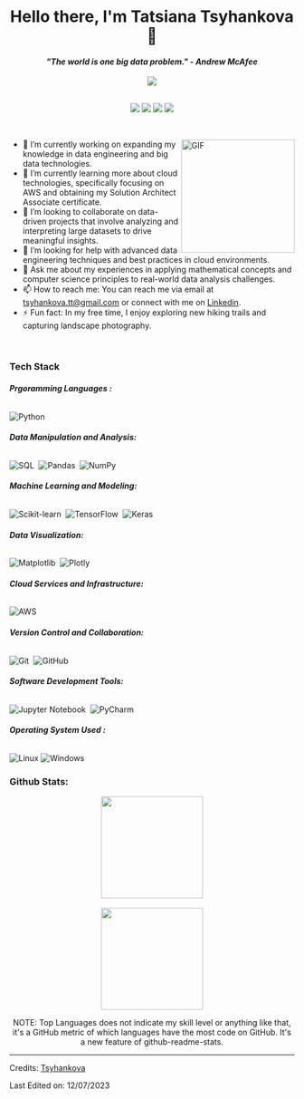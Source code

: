 <!--
**Tsyhankova/Tsyhankova** is a ✨ _special_ ✨ repository because its `README.md` (this file) appears on your GitHub profile.
-->

<p>
  <h1 align="center"><b>Hello there, I'm Tatsiana Tsyhankova👋</b></h1>
</p>

<p>
  <h4 align="center"><b><i>"The world is one big data problem." - Andrew McAfee</i></b></h4>
</p>

<p align="center">
  <a href="https://github.com/Tsyhankova/github-profile-views-counter">
    <img src="https://komarev.com/ghpvc/?username=Tsyhankova&style=for-the-badge">
  </a>
  
</p>

<p align="center">
<br>
 <a href="https://www.linkedin.com/in/Tsyhankova/"><img src="https://img.shields.io/badge/-Tatsiana%20Tsyhankova-0077B5?style=flat&logo=Linkedin&logoColor=white"/></a>
<a href="mailto:tsyhankova.tt@gmail.com"><img src="https://img.shields.io/badge/-Tatsiana%20Tsyhankova-D14836?style=flat&logo=Gmail&logoColor=white"/></a>
<a href="https://kaggle.com/tsyhankova"><img src="https://img.shields.io/badge/-tsyhankova-FFF?style=flat&logo=kaggle&logoColor=blue"/></a>
<a href="https://codewars.com/users/Tsyhankova"><img src="https://img.shields.io/badge/-tsyhankova-black?style=flat&logo=codewars&logoColor=red"/></a>
</p>

<br>

</p>

<img align="right" height="200px" alt="GIF" src="https://media.tenor.com/TsJCldWFq3IAAAAC/troubleshooting-it-admin.gif" />

- 🔭 I’m currently working on expanding my knowledge in data engineering and big data technologies.
- 🌱 I’m currently learning more about cloud technologies, specifically focusing on AWS and obtaining my Solution Architect Associate certificate.
- 👯 I’m looking to collaborate on data-driven projects that involve analyzing and interpreting large datasets to drive meaningful insights.
- 🤔 I’m looking for help with advanced data engineering techniques and best practices in cloud environments.
- 💬 Ask me about my experiences in applying mathematical concepts and computer science principles to real-world data analysis challenges.
- 📫 How to reach me: You can reach me via email at [tsyhankova.tt@gmail.com](tsyhankova.tt@gmail.com) or connect with me on [Linkedin](https://www.linkedin.com/in/tsyhankova/).
- ⚡ Fun fact: In my free time, I enjoy exploring new hiking trails and capturing landscape photography.
<br>

### Tech Stack

###### <b>Prgoramming Languages :</b>

![Python](https://img.shields.io/badge/python-3670A0?style=for-the-badge&logo=python&logoColor=ffdd54)&nbsp;

###### <b>Data Manipulation and Analysis:</b>

![SQL](https://img.shields.io/badge/sql-%2300f.svg?style=for-the-badge&logo=sql&logoColor=white)&nbsp;
![Pandas](https://img.shields.io/badge/pandas-%23150458.svg?style=for-the-badge&logo=pandas&logoColor=white)&nbsp;
![NumPy](https://img.shields.io/badge/numpy-%23013243.svg?style=for-the-badge&logo=numpy&logoColor=white)&nbsp;

###### <b>Machine Learning and Modeling:</b>

![Scikit-learn](https://img.shields.io/badge/scikit--learn-%23F7931E.svg?style=for-the-badge&logo=scikit-learn&logoColor=white)&nbsp;
![TensorFlow](https://img.shields.io/badge/TensorFlow-%23FF6F00.svg?style=for-the-badge&logo=TensorFlow&logoColor=white)&nbsp;
![Keras](https://img.shields.io/badge/Keras-%23D00000.svg?style=for-the-badge&logo=Keras&logoColor=white)&nbsp;

###### <b>Data Visualization:</b>

![Matplotlib](https://img.shields.io/badge/Matplotlib-%23ffffff.svg?style=for-the-badge&logo=Matplotlib&logoColor=black)&nbsp;
![Plotly](https://img.shields.io/badge/Plotly-%233F4F75.svg?style=for-the-badge&logo=plotly&logoColor=white)&nbsp;

###### <b>Cloud Services and Infrastructure:</b>

![AWS](https://img.shields.io/badge/AWS-%23FF9900.svg?style=for-the-badge&logo=amazon-aws&logoColor=white)&nbsp;

###### <b>Version Control and Collaboration:</b>

![Git](https://img.shields.io/badge/git-%23F05033.svg?style=for-the-badge&logo=git&logoColor=white)&nbsp;
![GitHub](https://img.shields.io/badge/github-%23121011.svg?style=for-the-badge&logo=github&logoColor=white)&nbsp;

###### <b>Software Development Tools:</b>

![Jupyter Notebook](https://img.shields.io/badge/jupyter-%23FA0F00.svg?style=for-the-badge&logo=jupyter&logoColor=white)&nbsp;
![PyCharm](https://img.shields.io/badge/pycharm-143?style=for-the-badge&logo=pycharm&logoColor=black&color=black&labelColor=green)&nbsp;

###### <b>Operating System Used :</b>

![Linux](https://img.shields.io/badge/Linux-FCC624?style=for-the-badge&logo=linux&logoColor=black)
![Windows](https://img.shields.io/badge/Windows-0078D6?style=for-the-badge&logo=windows&logoColor=white)


### Github Stats:

<p align="center">
<a href="https://github.com/Tsyhankova">
  <img height="180em" src="https://github-readme-stats-eight-theta.vercel.app/api?username=Tsyhankova&show_icons=true&theme=algolia&include_all_commits=true&count_private=false"/>
  </br></br>
  <img height="180em" src="https://github-readme-stats-eight-theta.vercel.app/api/top-langs/?username=Tsyhankova&layout=compact&langs_count=8&theme=algolia"/>
</a>

<p align="center">
    NOTE: Top Languages does not indicate my skill level or anything like that, it's a GitHub metric of which languages have the most code on GitHub. It's a new feature of github-readme-stats.
</p>

-----
Credits: [Tsyhankova](https://github.com/Tsyhankova)

Last Edited on: 12/07/2023
